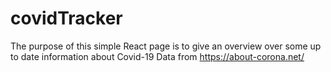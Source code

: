 # covidTracker
The purpose of this simple React page is to give an overview over some up to date information about Covid-19
Data from https://about-corona.net/
